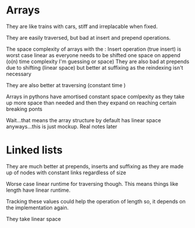 # Arrays

They are like trains with cars, stiff and irreplacable when fixed.

They are easily traversed, but bad at insert and prepend operations.

The space complexity of arrays with the :
Insert operation (true insert) is worst case linear as everyone needs to be shifted one space on append (o(n) time complexity I'm guessing or space)
They are also bad at prepends due to shifting (linear space) but better at suffixing as the reindexing isn't necessary

They are also better at traversing (constant time )

Arrays in pythons have amortised constant space comlpexity as they take up more space than needed and then they expand on reaching certain breaking ponts

Wait...that means the array structure by default has linear space anyways...this is just mockup. Real notes later


# Linked lists

They are much better at prepends, inserts and suffixing as they are made up of nodes with constant links regardless of size

Worse case linear runtime for traversing though.
This means things like length have linear runtime.

Tracking these values could help the operation of length so, it depends on the implementation again.

They take linear space 
